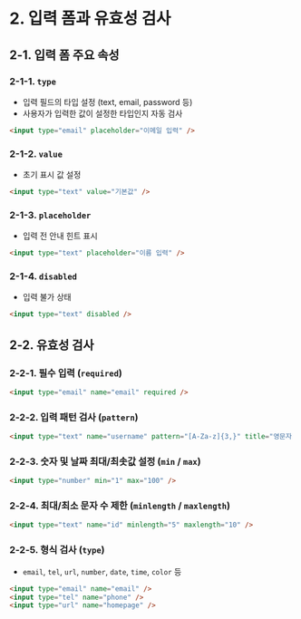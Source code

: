 # 2. 입력 폼과 유효성 검사

## 2-1. 입력 폼 주요 속성

### 2-1-1. `type`

-   입력 필드의 타입 설정 (text, email, password 등)
-   사용자가 입력한 값이 설정한 타입인지 자동 검사

```html
<input type="email" placeholder="이메일 입력" />
```

### 2-1-2. `value`

-   초기 표시 값 설정

```html
<input type="text" value="기본값" />
```

### 2-1-3. `placeholder`

-   입력 전 안내 힌트 표시

```html
<input type="text" placeholder="이름 입력" />
```

### 2-1-4. `disabled`

-   입력 불가 상태

```html
<input type="text" disabled />
```

## 2-2. 유효성 검사

### 2-2-1. 필수 입력 (`required`)

```html
<input type="email" name="email" required />
```

### 2-2-2. 입력 패턴 검사 (`pattern`)

```html
<input type="text" name="username" pattern="[A-Za-z]{3,}" title="영문자 3자 이상 입력하세요." />
```

### 2-2-3. 숫자 및 날짜 최대/최솟값 설정 (`min` / `max`)

```html
<input type="number" min="1" max="100" />
```

### 2-2-4. 최대/최소 문자 수 제한 (`minlength` / `maxlength`)

```html
<input type="text" name="id" minlength="5" maxlength="10" />
```

### 2-2-5. 형식 검사 (`type`)

-   `email`, `tel`, `url`, `number`, `date`, `time`, `color` 등

```html
<input type="email" name="email" />
<input type="tel" name="phone" />
<input type="url" name="homepage" />
```
